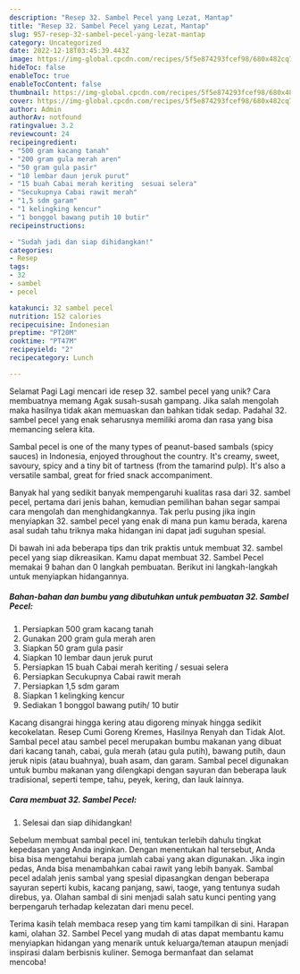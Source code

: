 ```yaml
---
description: "Resep 32. Sambel Pecel yang Lezat, Mantap"
title: "Resep 32. Sambel Pecel yang Lezat, Mantap"
slug: 957-resep-32-sambel-pecel-yang-lezat-mantap
category: Uncategorized
date: 2022-12-18T03:45:39.443Z
image: https://img-global.cpcdn.com/recipes/5f5e874293fcef98/680x482cq70/32-sambel-pecel-foto-resep-utama.jpg
hideToc: false
enableToc: true
enableTocContent: false
thumbnail: https://img-global.cpcdn.com/recipes/5f5e874293fcef98/680x482cq70/32-sambel-pecel-foto-resep-utama.jpg
cover: https://img-global.cpcdn.com/recipes/5f5e874293fcef98/680x482cq70/32-sambel-pecel-foto-resep-utama.jpg
author: Admin
authorAv: notfound
ratingvalue: 3.2
reviewcount: 24
recipeingredient:
- "500 gram kacang tanah"
- "200 gram gula merah aren"
- "50 gram gula pasir"
- "10 lembar daun jeruk purut"
- "15 buah Cabai merah keriting  sesuai selera"
- "Secukupnya Cabai rawit merah"
- "1,5 sdm garam"
- "1 kelingking kencur"
- "1 bonggol bawang putih 10 butir"
recipeinstructions:

- "Sudah jadi dan siap dihidangkan!"
categories:
- Resep
tags:
- 32
- sambel
- pecel

katakunci: 32 sambel pecel 
nutrition: 152 calories
recipecuisine: Indonesian
preptime: "PT20M"
cooktime: "PT47M"
recipeyield: "2"
recipecategory: Lunch

---
```



Selamat Pagi Lagi mencari ide resep 32. sambel pecel yang unik? Cara membuatnya memang Agak susah-susah gampang. Jika salah mengolah maka hasilnya tidak akan memuaskan dan bahkan tidak sedap. Padahal 32. sambel pecel yang enak seharusnya memiliki aroma dan rasa yang bisa memancing selera kita.


Sambal pecel is one of the many types of peanut-based sambals (spicy sauces) in Indonesia, enjoyed throughout the country. It&#39;s creamy, sweet, savoury, spicy and a tiny bit of tartness (from the tamarind pulp). It&#39;s also a versatile sambal, great for fried snack accompaniment.

Banyak hal yang sedikit banyak mempengaruhi kualitas rasa dari 32. sambel pecel, pertama dari jenis bahan, kemudian pemilihan bahan segar sampai cara mengolah dan menghidangkannya. Tak perlu pusing jika ingin menyiapkan 32. sambel pecel yang enak di mana pun kamu berada, karena asal sudah tahu triknya maka hidangan ini dapat jadi suguhan spesial.


Di bawah ini ada beberapa tips dan trik praktis untuk membuat 32. sambel pecel yang siap dikreasikan. Kamu dapat membuat 32. Sambel Pecel memakai 9 bahan dan 0 langkah pembuatan. Berikut ini langkah-langkah untuk menyiapkan hidangannya.

<!--inarticleads1-->

##### Bahan-bahan dan bumbu yang dibutuhkan untuk pembuatan 32. Sambel Pecel:

1. Persiapkan 500 gram kacang tanah
1. Gunakan 200 gram gula merah aren
1. Siapkan 50 gram gula pasir
1. Siapkan 10 lembar daun jeruk purut
1. Persiapkan 15 buah Cabai merah keriting / sesuai selera
1. Persiapkan Secukupnya Cabai rawit merah
1. Persiapkan 1,5 sdm garam
1. Siapkan 1 kelingking kencur
1. Sediakan 1 bonggol bawang putih/ 10 butir


Kacang disangrai hingga kering atau digoreng minyak hingga sedikit kecokelatan. Resep Cumi Goreng Kremes, Hasilnya Renyah dan Tidak Alot. Sambal pecel atau sambel pecel merupakan bumbu makanan yang dibuat dari kacang tanah, cabai, gula merah (atau gula putih), bawang putih, daun jeruk nipis (atau buahnya), buah asam, dan garam. Sambal pecel digunakan untuk bumbu makanan yang dilengkapi dengan sayuran dan beberapa lauk tradisional, seperti tempe, tahu, peyek, kering, dan lauk lainnya. 

<!--inarticleads2-->

##### Cara membuat 32. Sambel Pecel:


1. Selesai dan siap dihidangkan!

Sebelum membuat sambal pecel ini, tentukan terlebih dahulu tingkat kepedasan yang Anda inginkan. Dengan menentukan hal tersebut, Anda bisa bisa mengetahui berapa jumlah cabai yang akan digunakan. Jika ingin pedas, Anda bisa menambahkan cabai rawit yang lebih banyak. Sambal pecel adalah jenis sambal yang spesial dipasangkan dengan beberapa sayuran seperti kubis, kacang panjang, sawi, taoge, yang tentunya sudah direbus, ya. Olahan sambal di sini menjadi salah satu kunci penting yang berpengaruh terhadap kelezatan dari menu pecel. 

Terima kasih telah membaca resep yang tim kami tampilkan di sini. Harapan kami, olahan 32. Sambel Pecel yang mudah di atas dapat membantu kamu menyiapkan hidangan yang menarik untuk keluarga/teman ataupun menjadi inspirasi dalam berbisnis kuliner. Semoga bermanfaat dan selamat mencoba!
